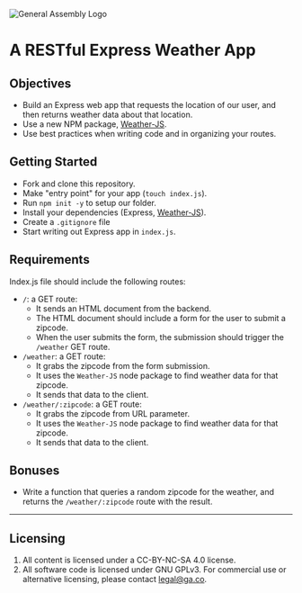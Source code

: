 ![General Assembly Logo](http://i.imgur.com/ke8USTq.png)

# A RESTful Express Weather App

## Objectives
* Build an Express web app that requests the location of our user, and then returns weather data about that location.
* Use a new NPM package, [Weather-JS](https://www.npmjs.com/package/weather-js).
* Use best practices when writing code and in organizing your routes. 

## Getting Started

* Fork and clone this repository.
* Make "entry point" for your app (`touch index.js`). 
* Run `npm init -y` to setup our folder. 
* Install your dependencies (Express, [Weather-JS](https://www.npmjs.com/package/weather-js)). 
* Create a `.gitignore` file 
* Start writing out Express app in `index.js`.

## Requirements

Index.js file should include the following routes:

- `/`: a GET route:
  - It sends an HTML document from the backend. 
  - The HTML document should include a form for the user to submit a zipcode.
  - When the user submits the form, the submission should trigger the `/weather` GET route.
- `/weather`: a GET route:
  - It grabs the zipcode from the form submission.
  - It uses the `Weather-JS` node package to find weather data for that zipcode.
  - It sends that data to the client.
- `/weather/:zipcode`: a GET route:
  - It grabs the zipcode from URL parameter.
  - It uses the `Weather-JS` node package to find weather data for that zipcode.
  - It sends that data to the client.
## Bonuses

* Write a function that queries a random zipcode for the weather, and returns the `/weather/:zipcode` route with the result. 

---

## Licensing
1. All content is licensed under a CC-BY-NC-SA 4.0 license.
2. All software code is licensed under GNU GPLv3. For commercial use or alternative licensing, please contact legal@ga.co.
